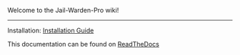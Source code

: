 Welcome to the Jail-Warden-Pro wiki!
***
Installation: [Installation Guide](Installation-guide)

This documentation can be found on [ReadTheDocs](https://jail-warden-pro.readthedocs.io/en/latest)